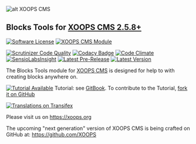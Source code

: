 
![alt XOOPS CMS](https://xoops.org/images/logoXoops4GithubRepository.png)
## Blocks Tools for  [XOOPS CMS 2.5.8+](https://xoops.org) 
[![Software License](https://img.shields.io/badge/license-GPL-brightgreen.svg?style=flat)](LICENSE)
[![XOOPS CMS Module](https://img.shields.io/badge/XOOPS%20CMS-Module-blue.svg)](https://xoops.org)

[![Scrutinizer Code Quality](https://img.shields.io/scrutinizer/g/XoopsModules25x/tag.svg?style=flat)](https://scrutinizer-ci.com/g/mambax7/instruction/?branch=master)
[![Codacy Badge](https://api.codacy.com/project/badge/Grade/0e3dcfe7c560407abf9157d470686abb)](https://www.codacy.com/app/mambax7/instruction?utm_source=github.com&amp;utm_medium=referral&amp;utm_content=XoopsModules25x/tools&amp;utm_campaign=Badge_Grade)
[![Code Climate](https://codeclimate.com/github/XoopsModules25x/tools/badges/gpa.svg)](https://codeclimate.com/github/mambax7/instruction)
[![SensioLabsInsight](https://insight.sensiolabs.com/projects/91e7df34-7400-4c7f-9698-fef589a19768/mini.png)](https://insight.sensiolabs.com/projects/91e7df34-7400-4c7f-9698-fef589a19768)
[![Latest Pre-Release](https://img.shields.io/github/tag/XoopsModules25x/tag.svg?style=flat)](https://github.com/mambax7/instruction/tags/)
[![Latest Version](https://img.shields.io/github/release/XoopsModules25x/tag.svg?style=flat)](https://github.com/mambax7/instruction/releases/)

The Blocks Tools module for [XOOPS CMS](https://xoops.org) is designed for help to with creating blocks anywhere on. 

[![Tutorial Available](https://xoops.org/images/tutorial-available-blue.svg)](https://www.gitbook.com/book/xoops/blocktools-tutorial/) Tutorial: see [GitBook](https://www.gitbook.com/book/xoops/blocktools-tutorial/).
To contribute to the Tutorial, [fork it on GitHub](https://github.com/XoopsDocs/blocktools-tutorial)

[![Translations on Transifex](https://xoops.org/images/translations-transifex-blue.svg)](https://www.transifex.com/xoops)

Please visit us on https://xoops.org

The upcoming "next generation" version of XOOPS CMS is being crafted on GitHub at: https://github.com/XOOPS
